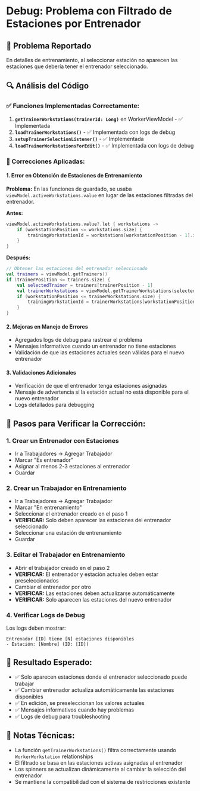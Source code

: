 # Debug: Problema con Filtrado de Estaciones por Entrenador

## 🐛 Problema Reportado
En detalles de entrenamiento, al seleccionar estación no aparecen las estaciones que debería tener el entrenador seleccionado.

## 🔍 Análisis del Código

### ✅ Funciones Implementadas Correctamente:
1. **`getTrainerWorkstations(trainerId: Long)`** en WorkerViewModel - ✅ Implementada
2. **`loadTrainerWorkstations()`** - ✅ Implementada con logs de debug
3. **`setupTrainerSelectionListener()`** - ✅ Implementada
4. **`loadTrainerWorkstationsForEdit()`** - ✅ Implementada con logs de debug

### 🔧 Correcciones Aplicadas:

#### 1. **Error en Obtención de Estaciones de Entrenamiento**
**Problema:** En las funciones de guardado, se usaba `viewModel.activeWorkstations.value` en lugar de las estaciones filtradas del entrenador.

**Antes:**
```kotlin
viewModel.activeWorkstations.value?.let { workstations ->
    if (workstationPosition <= workstations.size) {
        trainingWorkstationId = workstations[workstationPosition - 1].id
    }
}
```

**Después:**
```kotlin
// Obtener las estaciones del entrenador seleccionado
val trainers = viewModel.getTrainers()
if (trainerPosition <= trainers.size) {
    val selectedTrainer = trainers[trainerPosition - 1]
    val trainerWorkstations = viewModel.getTrainerWorkstations(selectedTrainer.id)
    if (workstationPosition <= trainerWorkstations.size) {
        trainingWorkstationId = trainerWorkstations[workstationPosition - 1].id
    }
}
```

#### 2. **Mejoras en Manejo de Errores**
- Agregados logs de debug para rastrear el problema
- Mensajes informativos cuando un entrenador no tiene estaciones
- Validación de que las estaciones actuales sean válidas para el nuevo entrenador

#### 3. **Validaciones Adicionales**
- Verificación de que el entrenador tenga estaciones asignadas
- Mensaje de advertencia si la estación actual no está disponible para el nuevo entrenador
- Logs detallados para debugging

## 🧪 Pasos para Verificar la Corrección:

### 1. **Crear un Entrenador con Estaciones**
- Ir a Trabajadores → Agregar Trabajador
- Marcar "Es entrenador"
- Asignar al menos 2-3 estaciones al entrenador
- Guardar

### 2. **Crear un Trabajador en Entrenamiento**
- Ir a Trabajadores → Agregar Trabajador
- Marcar "En entrenamiento"
- Seleccionar el entrenador creado en el paso 1
- **VERIFICAR:** Solo deben aparecer las estaciones del entrenador seleccionado
- Seleccionar una estación de entrenamiento
- Guardar

### 3. **Editar el Trabajador en Entrenamiento**
- Abrir el trabajador creado en el paso 2
- **VERIFICAR:** El entrenador y estación actuales deben estar preseleccionados
- Cambiar el entrenador por otro
- **VERIFICAR:** Las estaciones deben actualizarse automáticamente
- **VERIFICAR:** Solo aparecen las estaciones del nuevo entrenador

### 4. **Verificar Logs de Debug**
Los logs deben mostrar:
```
Entrenador [ID] tiene [N] estaciones disponibles
- Estación: [Nombre] (ID: [ID])
```

## 🎯 Resultado Esperado:
- ✅ Solo aparecen estaciones donde el entrenador seleccionado puede trabajar
- ✅ Cambiar entrenador actualiza automáticamente las estaciones disponibles
- ✅ En edición, se preseleccionan los valores actuales
- ✅ Mensajes informativos cuando hay problemas
- ✅ Logs de debug para troubleshooting

## 📝 Notas Técnicas:
- La función `getTrainerWorkstations()` filtra correctamente usando `WorkerWorkstation` relationships
- El filtrado se basa en las estaciones activas asignadas al entrenador
- Los spinners se actualizan dinámicamente al cambiar la selección del entrenador
- Se mantiene la compatibilidad con el sistema de restricciones existente